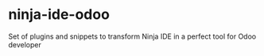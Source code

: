# ninja-ide-odoo
Set of plugins and snippets to transform Ninja IDE in a perfect tool for Odoo developer
